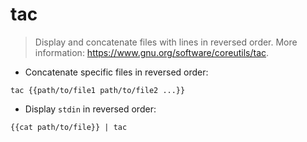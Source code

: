 # tac

> Display and concatenate files with lines in reversed order.
> More information: <https://www.gnu.org/software/coreutils/tac>.

- Concatenate specific files in reversed order:

`tac {{path/to/file1 path/to/file2 ...}}`

- Display `stdin` in reversed order:

`{{cat path/to/file}} | tac`
